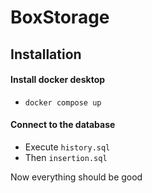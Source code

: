 # BoxStorage

## Installation


#### Install docker desktop
* ```docker compose up```

#### Connect to the database
* Execute ```history.sql```
* Then    ```insertion.sql```

Now everything should be good